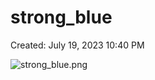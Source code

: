# strong_blue

Created: July 19, 2023 10:40 PM

![strong_blue.png](strong_blue%2006cc1c352aee4760b6d7412ec62e3ada/strong_blue.png)